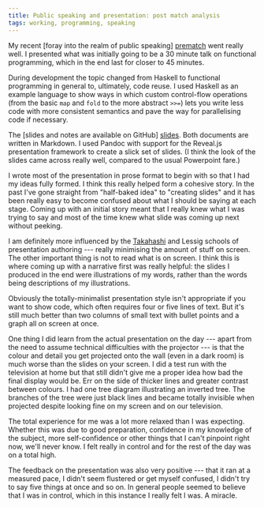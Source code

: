 ```yaml
---
title: Public speaking and presentation: post match analysis
tags: working, programming, speaking
---
```


My recent [foray into the realm of public speaking] [prematch] went really
well. I presented what was initially going to be a 30 minute talk on
functional programming, which in the end last for closer to 45 minutes.

During development the topic changed from Haskell to functional
programming in general to, ultimately, code reuse. I used Haskell as an
example language to show ways in which custom control-flow operations
(from the basic `map` and `fold` to the more abstract `>>=`) lets you
write less code with more consistent semantics and pave the way for
parallelising code if necessary.

The [slides and notes are available on GitHub] [slides]. Both documents
are written in Markdown. I used Pandoc with support for the Reveal.js
presentation framework to create a slick set of slides. (I think the look
of the slides came across really well, compared to the usual Powerpoint
fare.)

I wrote most of the presentation in prose format to begin with so that I
had my ideas fully formed. I think this really helped form a cohesive
story. In the past I've gone straight from "half-baked idea" to "creating
slides" and it has been really easy to become confused about what I
should be saying at each stage. Coming up with an initial story meant
that I really knew what I was trying to say and most of the time knew
what slide was coming up next without peeking.

I am definitely more influenced by the [Takahashi][] and Lessig schools
of presentation authoring --- really minimising the amount of stuff on
screen. The other important thing is not to read what is on screen. I
think this is where coming up with a narrative first was really helpful:
the slides I produced in the end were illustrations of my words, rather
than the words being descriptions of my illustrations.

Obviously the totally-minimalist presentation style isn't appropriate if
you want to show code, which often requires four or five lines of text.
But it's still much better than two columns of small text with bullet
points and a graph all on screen at once.

One thing I did learn from the actual presentation on the day --- apart
from the need to assume technical difficulties with the projector --- is
that the colour and detail you get projected onto the wall (even in a dark
room) is much worse than the slides on your screen. I did a test run with
the television at home but that still didn't give me a proper idea how bad
the final display would be. Err on the side of thicker lines and greater
contrast between colours. I had one tree diagram illustrating an inverted
tree. The branches of the tree were just black lines and became totally
invisible when projected despite looking fine on my screen and on our
television.

The total experience for me was a lot more relaxed than I was expecting.
Whether this was due to good preparation, confidence in my knowledge of
the subject, more self-confidence or other things that I can't pinpoint
right now, we'll never know. I felt really in control and for the rest of
the day was on a total high.

The feedback on the presentation was also very positive --- that it ran
at a measured pace, I didn't seem flustered or get myself confused, I
didn't try to say five things at once and so on. In general people
seemed to believe that I was in control, which in this instance I really
felt I was. A miracle.

[prematch]: </posts/2013-10-13-aaargh-public-speaking.html>
    "Previous thoughts (anxiety) on public speaking"
[slides]: <http://github.com/dougalstanton/intro-to-fp/>
    "Source for slides and notes"

[takahashi]: <http://en.wikipedia.org/wiki/Takahashi_method>
    "Minimal full-screen slides in the style of Masayoshi Takahashi"
